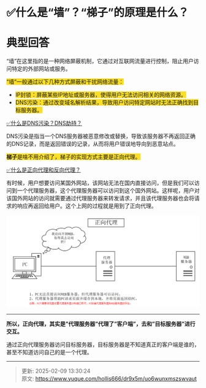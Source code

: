 # ✅什么是“墙”？“梯子”的原理是什么？

# 典型回答


“墙”在这里指的是一种网络屏蔽机制，它通过对互联网流量进行控制，阻止用户访问特定的外部网站或服务。



<font style="background-color:#FBDE28;">“墙”一般通过以下几种方式屏蔽和干扰网络流量：</font>

<font style="background-color:#FBDE28;"></font>

+ <font style="background-color:#FBDE28;">IP封锁：屏蔽某些IP地址或服务器，使得用户无法访问相关的网络资源。</font>
+ <font style="background-color:#FBDE28;">DNS污染：通过改变域名解析结果，导致用户访问特定网站时无法正确找到目标服务器。</font>



[✅什么是DNS污染？DNS劫持？](https://www.yuque.com/hollis666/dr9x5m/htybk4tzdcg1xdnw)



DNS污染是指当一个DNS服务器被恶意修改或替换，导致该服务器不再返回正确的DNS记录，而是返回错误的记录，从而将用户错误地导向到恶意站点。



**<font style="background-color:#FBDE28;">梯子</font>**<font style="background-color:#FBDE28;">是啥不用介绍了，梯子的实现方式主要是正向代理。</font>



[✅什么是正向代理和反向代理？](https://www.yuque.com/hollis666/dr9x5m/lrlsklnaacsxoa9q)



有时候，用户想要访问某国外网站，该网站无法在国内直接访问，但是我们可以访问到一个代理服务器，这个代理服务器可以访问到这个国外网站。这样呢，用户对该国外网站的访问就需要通过代理服务器来转发请求，并且该代理服务器也会将请求的响应再返回给用户。这个上网的过程就是用到了正向代理。



![1672210347417-df88f54d-d24f-4088-927f-dc3670b653e0.png](./img/psb7yperztQuDHQI/1672210347417-df88f54d-d24f-4088-927f-dc3670b653e0-270672.png)

****

**所以，正向代理，其实是”代理服务器”代理了”客户端”，去和”目标服务器”进行交互。**



通过正向代理服务器访问目标服务器，目标服务器是不知道真正的客户端是谁的，甚至不知道访问自己的是一个代理。





****

 



> 更新: 2025-02-09 13:30:24  
> 原文: <https://www.yuque.com/hollis666/dr9x5m/uo6wunxmszswvaut>